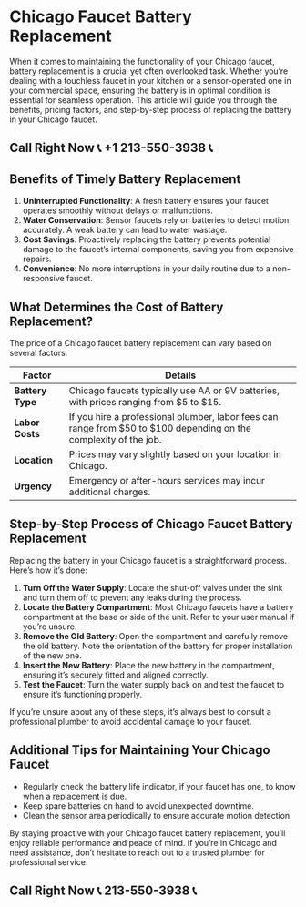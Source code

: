 # Chicago Faucet Battery Replacement

When it comes to maintaining the functionality of your Chicago faucet, battery replacement is a crucial yet often overlooked task. Whether you’re dealing with a touchless faucet in your kitchen or a sensor-operated one in your commercial space, ensuring the battery is in optimal condition is essential for seamless operation. This article will guide you through the benefits, pricing factors, and step-by-step process of replacing the battery in your Chicago faucet.

## Call Right Now 📞 +1 213-550-3938 📞

## Benefits of Timely Battery Replacement  

1. **Uninterrupted Functionality**: A fresh battery ensures your faucet operates smoothly without delays or malfunctions.  
2. **Water Conservation**: Sensor faucets rely on batteries to detect motion accurately. A weak battery can lead to water wastage.  
3. **Cost Savings**: Proactively replacing the battery prevents potential damage to the faucet’s internal components, saving you from expensive repairs.  
4. **Convenience**: No more interruptions in your daily routine due to a non-responsive faucet.  

## What Determines the Cost of Battery Replacement?  

The price of a Chicago faucet battery replacement can vary based on several factors:  

| **Factor**                 | **Details**                                                                 |
|----------------------------|-----------------------------------------------------------------------------|
| **Battery Type**           | Chicago faucets typically use AA or 9V batteries, with prices ranging from $5 to $15. |
| **Labor Costs**            | If you hire a professional plumber, labor fees can range from $50 to $100 depending on the complexity of the job. |
| **Location**               | Prices may vary slightly based on your location in Chicago.                |
| **Urgency**                | Emergency or after-hours services may incur additional charges.            |

## Step-by-Step Process of Chicago Faucet Battery Replacement  

Replacing the battery in your Chicago faucet is a straightforward process. Here’s how it’s done:  

1. **Turn Off the Water Supply**: Locate the shut-off valves under the sink and turn them off to prevent any leaks during the process.  
2. **Locate the Battery Compartment**: Most Chicago faucets have a battery compartment at the base or side of the unit. Refer to your user manual if you’re unsure.  
3. **Remove the Old Battery**: Open the compartment and carefully remove the old battery. Note the orientation of the battery for proper installation of the new one.  
4. **Insert the New Battery**: Place the new battery in the compartment, ensuring it’s securely fitted and aligned correctly.  
5. **Test the Faucet**: Turn the water supply back on and test the faucet to ensure it’s functioning properly.  

If you’re unsure about any of these steps, it’s always best to consult a professional plumber to avoid accidental damage to your faucet.  

## Additional Tips for Maintaining Your Chicago Faucet  

- Regularly check the battery life indicator, if your faucet has one, to know when a replacement is due.  
- Keep spare batteries on hand to avoid unexpected downtime.  
- Clean the sensor area periodically to ensure accurate motion detection.  

By staying proactive with your Chicago faucet battery replacement, you’ll enjoy reliable performance and peace of mind. If you’re in Chicago and need assistance, don’t hesitate to reach out to a trusted plumber for professional service.
## Call Right Now 📞 213-550-3938 📞